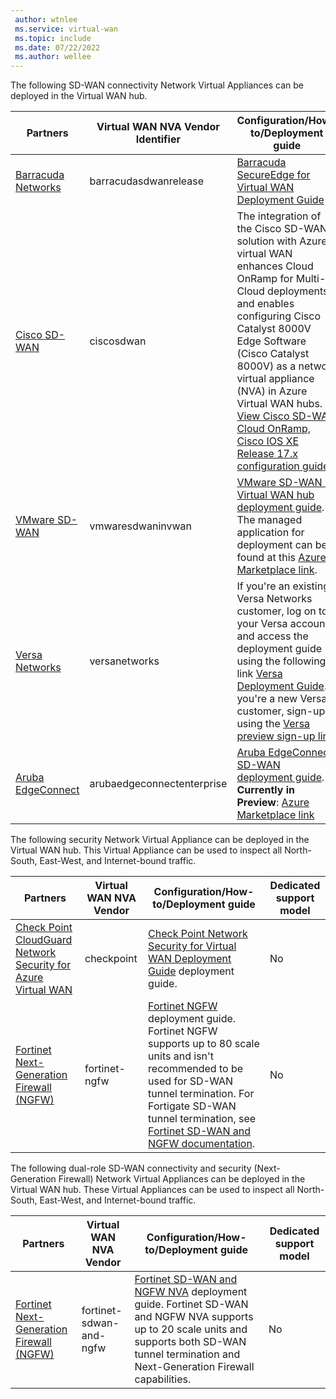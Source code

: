 ```yaml
---
 author: wtnlee
 ms.service: virtual-wan
 ms.topic: include
 ms.date: 07/22/2022
 ms.author: wellee
---
```


The following SD-WAN connectivity Network Virtual Appliances can be deployed in the Virtual WAN hub.

|Partners|Virtual WAN NVA Vendor Identifier|Configuration/How-to/Deployment guide| Dedicated support model |
|---|---| ---| --- |
|[Barracuda Networks](https://azuremarketplace.microsoft.com/marketplace/apps/barracudanetworks.barracuda_cloudgenwan_gateway?tab=Overviewus/marketplace/apps/barracudanetworks.barracuda_cloudgenwan_gateway?tab=Overview)| barracudasdwanrelease| [Barracuda SecureEdge for Virtual WAN Deployment Guide](https://campus.barracuda.com/product/secureedge/doc/98223577/how-to-create-a-barracuda-secureedge-service-in-microsoft-azure)|  Yes|
|[Cisco SD-WAN](https://aka.ms/ciscoMarketPlaceOffer)| ciscosdwan|The integration of the Cisco SD-WAN solution with Azure virtual WAN enhances Cloud OnRamp for Multi-Cloud deployments and enables configuring Cisco Catalyst 8000V Edge Software (Cisco Catalyst 8000V) as a network virtual appliance (NVA) in Azure Virtual WAN hubs. [View Cisco SD-WAN Cloud OnRamp, Cisco IOS XE Release 17.x configuration guide](https://www.cisco.com/c/en/us/td/docs/routers/sdwan/configuration/cloudonramp/ios-xe-17/cloud-onramp-book-xe/cloud-onramp-multi-cloud.html#Cisco_Concept.dita_c61e0e7a-fff8-4080-afee-47b81e8df701) | Yes|
|[VMware SD-WAN ](https://sdwan.vmware.com/partners/microsoft) | vmwaresdwaninvwan | [VMware SD-WAN in Virtual WAN hub deployment guide](https://kb.vmware.com/s/article/82746). The managed application for deployment can be found at this [Azure Marketplace link](https://azuremarketplace.microsoft.com/marketplace/apps/velocloud.vmware_sdwan_in_vwan).| Yes|
| [Versa Networks](https://versa-networks.com/partners/microsoft-azure.php) |versanetworks| If you're an existing Versa Networks customer, log on to your Versa account and access the deployment guide using the following link [Versa Deployment Guide](https://docs.versa-networks.com/Special:AuthenticationProviders?returntotitle=Getting_Started%2FDeployment_and_Initial_Configuration%2FBranch_Deployment%2FInitial_Configuration%2FInstall_a_VOS_Cloud_Gateway_on_an_Azure_Virtual_WAN). If you're a new Versa customer, sign-up using the [Versa preview sign-up link](https://versa-networks.com/demo/). | Yes |
| [Aruba EdgeConnect](https://www.arubanetworks.com/products/sd-wan/edgeconnect) |arubaedgeconnectenterprise| [Aruba EdgeConnect SD-WAN deployment guide](https://aka.ms/arubasdwandeploy). **Currently in Preview**: [Azure Marketplace link](https://portal.azure.com/#create/silver-peak-systems.aruba_edgeconnect_enterprise_in_vwan_apparuba_edgeconnect_enterprise_in_vwan_v1)| No|

The following security Network Virtual Appliance can be deployed in the Virtual WAN hub. This Virtual Appliance can be used to inspect all North-South, East-West, and Internet-bound traffic.

|Partners| Virtual WAN NVA Vendor | Configuration/How-to/Deployment guide| Dedicated support model |
|---|---| --- | ---|
|[Check Point CloudGuard Network Security for Azure Virtual WAN](https://www.checkpoint.com/cloudguard/microsoft-azure-security/wan/) | checkpoint| [Check Point Network Security for Virtual WAN Deployment Guide](https://aka.ms/checkpointdeploymentguide) deployment guide. | No |
|[Fortinet Next-Generation Firewall (NGFW)](https://www.fortinet.com/products/next-generation-firewall)| fortinet-ngfw|[Fortinet NGFW](https://aka.ms/fortinetngfwdocumentation) deployment guide.  Fortinet NGFW supports up to 80 scale units and isn't recommended to be used for SD-WAN tunnel termination. For Fortigate SD-WAN tunnel termination, see [Fortinet SD-WAN and NGFW documentation](https://aka.ms/fortinetdualroledocumentation). | No|

The following dual-role SD-WAN connectivity and security (Next-Generation Firewall) Network Virtual Appliances can be deployed in the Virtual WAN hub. These Virtual Appliances can be used to inspect all North-South, East-West, and Internet-bound traffic.

|Partners|Virtual WAN NVA Vendor | Configuration/How-to/Deployment guide| Dedicated support model |
|---|---| --- | ---|
| [Fortinet Next-Generation Firewall (NGFW)](https://www.fortinet.com/products/next-generation-firewall) |fortinet-sdwan-and-ngfw| [Fortinet SD-WAN and NGFW NVA](https://aka.ms/fortinetdualroledocumentation) deployment guide. Fortinet SD-WAN and NGFW NVA supports up to 20 scale units and supports both SD-WAN tunnel termination and Next-Generation Firewall capabilities. | No |